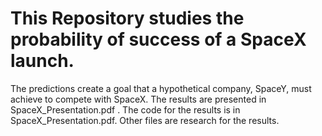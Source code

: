 # This Repository studies the probability of success of a SpaceX launch.
The predictions create a goal that a hypothetical company, SpaceY, must achieve to compete with SpaceX. The results are presented in SpaceX_Presentation.pdf . The code for the results is in SpaceX_Presentation.pdf. Other files are research for the results. 
